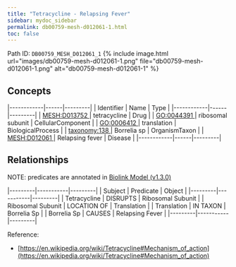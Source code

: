 ```yaml
---
title: "Tetracycline - Relapsing Fever"
sidebar: mydoc_sidebar
permalink: db00759-mesh-d012061-1.html
toc: false 
---
```



Path ID: `DB00759_MESH_D012061_1`
{% include image.html url="images/db00759-mesh-d012061-1.png" file="db00759-mesh-d012061-1.png" alt="db00759-mesh-d012061-1" %}

## Concepts

|------------|------|---------|
| Identifier | Name | Type    |
|------------|------|---------|
| <a href="https://identifiers.org/MESH:D013752">MESH:D013752 </a> | tetracycline | Drug |
| <a href="https://identifiers.org/GO:0044391">GO:0044391 </a> | ribosomal subunit | CellularComponent |
| <a href="https://identifiers.org/GO:0006412">GO:0006412 </a> | translation | BiologicalProcess |
| <a href="https://identifiers.org/taxonomy:138">taxonomy:138 </a> | Borrelia sp | OrganismTaxon |
| <a href="https://identifiers.org/MESH:D012061">MESH:D012061 </a> | Relapsing fever | Disease |
|------------|------|---------|

## Relationships


NOTE: predicates are annotated in <a href="https://github.com/biolink/biolink-model/releases/tag/v1.3.0">Biolink Model (v1.3.0)</a>

|---------|-----------|---------|
| Subject | Predicate | Object  |
|---------|-----------|---------|
| Tetracycline | DISRUPTS | Ribosomal Subunit |
| Ribosomal Subunit | LOCATION OF | Translation |
| Translation | IN TAXON | Borrelia Sp |
| Borrelia Sp | CAUSES | Relapsing Fever |
|---------|-----------|---------|

Reference: 
  - [https://en.wikipedia.org/wiki/Tetracycline#Mechanism_of_action](https://en.wikipedia.org/wiki/Tetracycline#Mechanism_of_action)
